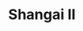 ---
title: Shangai II
date: 
draft: false

# descripcion
description : Tiritas con rectángulo

materials: Plata 925

color: Plateado

dimensions: 7,4 cm

code: 01-01-0013

type: "Aros"

categories: []

price: $5.120,00

price_eftvo: $4.350,00

# Images
# first image will be shown in the product page
images:
  # - image: "images/path_to_image"
  # La ubicacion de las imagenes es imagenes/Aros/Aros.Colgantes/01-01-0013-shangai-ii
  - image: "./images/aros/colgantes/01-01-0013-tiritas-con-rectangulo_a.jpeg"
  - image: "./images/aros/colgantes/01-01-0013-tiritas-con-rectangulo_b.jpeg"
---